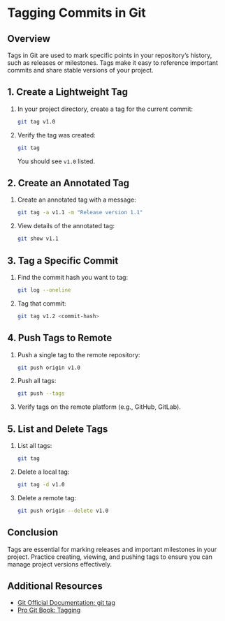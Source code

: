 # Tagging Commits in Git

## Overview
Tags in Git are used to mark specific points in your repository’s history, such as releases or milestones. Tags make it easy to reference important commits and share stable versions of your project.

## 1. Create a Lightweight Tag

1. In your project directory, create a tag for the current commit:
   ```bash
   git tag v1.0
   ```
2. Verify the tag was created:
   ```bash
   git tag
   ```
   You should see `v1.0` listed.

## 2. Create an Annotated Tag

1. Create an annotated tag with a message:
   ```bash
   git tag -a v1.1 -m "Release version 1.1"
   ```
2. View details of the annotated tag:
   ```bash
   git show v1.1
   ```

## 3. Tag a Specific Commit

1. Find the commit hash you want to tag:
   ```bash
   git log --oneline
   ```
2. Tag that commit:
   ```bash
   git tag v1.2 <commit-hash>
   ```

## 4. Push Tags to Remote

1. Push a single tag to the remote repository:
   ```bash
   git push origin v1.0
   ```
2. Push all tags:
   ```bash
   git push --tags
   ```
3. Verify tags on the remote platform (e.g., GitHub, GitLab).

## 5. List and Delete Tags

1. List all tags:
   ```bash
   git tag
   ```
2. Delete a local tag:
   ```bash
   git tag -d v1.0
   ```
3. Delete a remote tag:
   ```bash
   git push origin --delete v1.0
   ```

## Conclusion

Tags are essential for marking releases and important milestones in your project. Practice creating, viewing, and pushing tags to ensure you can manage project versions effectively.

## Additional Resources

- [Git Official Documentation: git tag](https://git-scm.com/docs/git-tag)
- [Pro Git Book: Tagging](https://git-scm.com/book/en/v2/Git-Basics-Tagging)
